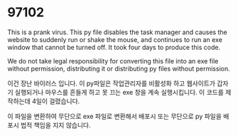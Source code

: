 # 97102
This is a prank virus.
This py file disables the task manager and causes the website to suddenly run or shake the mouse, and continues to run an exe window that cannot be turned off.
It took four days to produce this code.

We do not take legal responsibility for converting this file into an exe file without permission, distributing it or distributing py files without permission.

이건 장난 바이러스 입니다.
이 py파일은 작업관리자를 비활성화 하고 웹사이트가 갑자기 실행되거나 마우스를 흔들게 하고 못 끄는 exe 창을 계속 실행시킵니다.
이 코드를 제작하는데 4일이 걸렸습니다.

이 파일을 변환하여 무단으로 exe 파일로 변환해서 배포시 또는 무단으로 py 파일을 배포시 법적 책임을 지지 않습니다.
